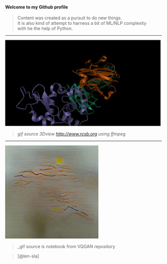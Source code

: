 
#### Welcome to my Github profile

>Content was created as a pursuit to do new things.  
It is also kind of attempt to harness a bit of ML/NLP complexity  
with he the help of Python.
---

![](https://github.com/len-sla/len-sla/blob/master/88.gif)

> _gif source 3Dview http://www.rcsb.org using ffmpeg_ 


---

![](https://github.com/len-sla/len-sla/blob/master/village_landscape.gif)

> _gif source is notebook from VQGAN repository

>[@len-sla]


